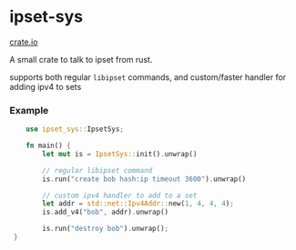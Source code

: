 # ipset-sys

[crate.io](https://crates.io/crates/ipset-sys)

A small crate to talk to ipset from rust.

supports both regular `libipset` commands, and custom/faster handler for adding ipv4 to sets

### Example

```rust
    use ipset_sys::IpsetSys;

    fn main() {
        let mut is = IpsetSys::init().unwrap()

        // regular libipset command
        is.run("create bob hash:ip timeout 3600").unwrap()

        // custom ipv4 handler to add to a set
        let addr = std::net::Ipv4Addr::new(1, 4, 4, 4);
        is.add_v4("bob", addr).unwrap()

        is.run("destroy bob").unwrap();
 }
 ```